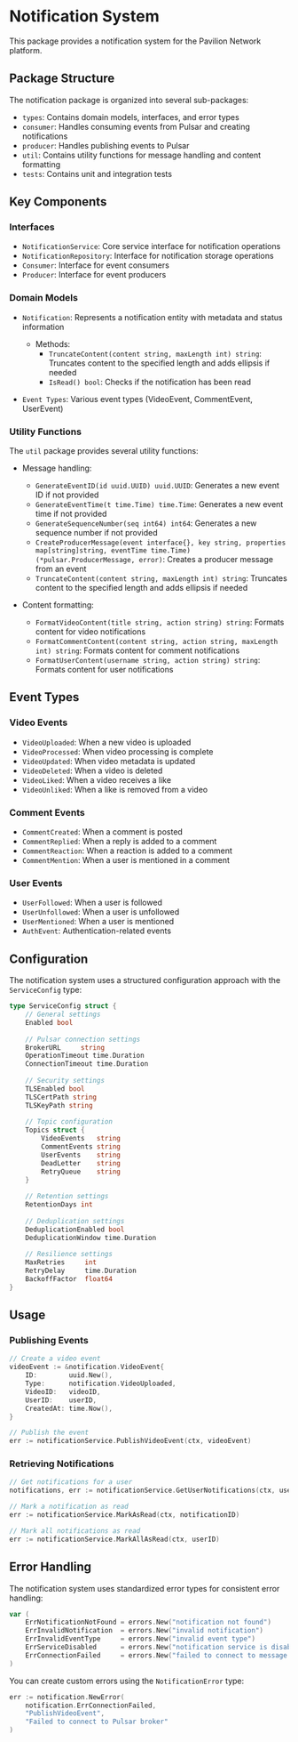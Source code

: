 # Notification System

This package provides a notification system for the Pavilion Network platform.

## Package Structure

The notification package is organized into several sub-packages:

- `types`: Contains domain models, interfaces, and error types
- `consumer`: Handles consuming events from Pulsar and creating notifications
- `producer`: Handles publishing events to Pulsar
- `util`: Contains utility functions for message handling and content formatting
- `tests`: Contains unit and integration tests

## Key Components

### Interfaces

- `NotificationService`: Core service interface for notification operations
- `NotificationRepository`: Interface for notification storage operations
- `Consumer`: Interface for event consumers
- `Producer`: Interface for event producers

### Domain Models

- `Notification`: Represents a notification entity with metadata and status information
  - Methods:
    - `TruncateContent(content string, maxLength int) string`: Truncates content to the specified length and adds ellipsis if needed
    - `IsRead() bool`: Checks if the notification has been read

- `Event Types`: Various event types (VideoEvent, CommentEvent, UserEvent)

### Utility Functions

The `util` package provides several utility functions:

- Message handling:
  - `GenerateEventID(id uuid.UUID) uuid.UUID`: Generates a new event ID if not provided
  - `GenerateEventTime(t time.Time) time.Time`: Generates a new event time if not provided
  - `GenerateSequenceNumber(seq int64) int64`: Generates a new sequence number if not provided
  - `CreateProducerMessage(event interface{}, key string, properties map[string]string, eventTime time.Time) (*pulsar.ProducerMessage, error)`: Creates a producer message from an event
  - `TruncateContent(content string, maxLength int) string`: Truncates content to the specified length and adds ellipsis if needed

- Content formatting:
  - `FormatVideoContent(title string, action string) string`: Formats content for video notifications
  - `FormatCommentContent(content string, action string, maxLength int) string`: Formats content for comment notifications
  - `FormatUserContent(username string, action string) string`: Formats content for user notifications

## Event Types

### Video Events
- `VideoUploaded`: When a new video is uploaded
- `VideoProcessed`: When video processing is complete
- `VideoUpdated`: When video metadata is updated
- `VideoDeleted`: When a video is deleted
- `VideoLiked`: When a video receives a like
- `VideoUnliked`: When a like is removed from a video

### Comment Events
- `CommentCreated`: When a comment is posted
- `CommentReplied`: When a reply is added to a comment
- `CommentReaction`: When a reaction is added to a comment
- `CommentMention`: When a user is mentioned in a comment

### User Events
- `UserFollowed`: When a user is followed
- `UserUnfollowed`: When a user is unfollowed
- `UserMentioned`: When a user is mentioned
- `AuthEvent`: Authentication-related events

## Configuration

The notification system uses a structured configuration approach with the `ServiceConfig` type:

```go
type ServiceConfig struct {
    // General settings
    Enabled bool
    
    // Pulsar connection settings
    BrokerURL     string
    OperationTimeout time.Duration
    ConnectionTimeout time.Duration
    
    // Security settings
    TLSEnabled bool
    TLSCertPath string
    TLSKeyPath string
    
    // Topic configuration
    Topics struct {
        VideoEvents   string
        CommentEvents string
        UserEvents    string
        DeadLetter    string
        RetryQueue    string
    }
    
    // Retention settings
    RetentionDays int
    
    // Deduplication settings
    DeduplicationEnabled bool
    DeduplicationWindow time.Duration
    
    // Resilience settings
    MaxRetries     int
    RetryDelay     time.Duration
    BackoffFactor  float64
}
```

## Usage

### Publishing Events

```go
// Create a video event
videoEvent := &notification.VideoEvent{
    ID:        uuid.New(),
    Type:      notification.VideoUploaded,
    VideoID:   videoID,
    UserID:    userID,
    CreatedAt: time.Now(),
}

// Publish the event
err := notificationService.PublishVideoEvent(ctx, videoEvent)
```

### Retrieving Notifications

```go
// Get notifications for a user
notifications, err := notificationService.GetUserNotifications(ctx, userID, 10, 0)

// Mark a notification as read
err := notificationService.MarkAsRead(ctx, notificationID)

// Mark all notifications as read
err := notificationService.MarkAllAsRead(ctx, userID)
```

## Error Handling

The notification system uses standardized error types for consistent error handling:

```go
var (
    ErrNotificationNotFound = errors.New("notification not found")
    ErrInvalidNotification  = errors.New("invalid notification")
    ErrInvalidEventType     = errors.New("invalid event type")
    ErrServiceDisabled      = errors.New("notification service is disabled")
    ErrConnectionFailed     = errors.New("failed to connect to message broker")
)
```

You can create custom errors using the `NotificationError` type:

```go
err := notification.NewError(
    notification.ErrConnectionFailed,
    "PublishVideoEvent",
    "Failed to connect to Pulsar broker"
)
``` 
